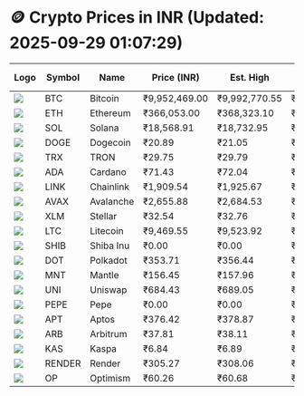 # 🪙 Crypto Prices in INR (Updated: 2025-09-29 01:07:29)

| Logo | Symbol | Name       | Price (INR) | Est. High | Est. Low | Gross Profit | Fees | Net Profit | ROI % |
|------|--------|------------|-------------|-----------|----------|---------------|------|-------------|--------|
| ![](https://coin-images.coingecko.com/coins/images/1/large/bitcoin.png?1696501400) | BTC    | Bitcoin    | ₹9,952,469.00 | ₹9,992,770.55 | ₹9,912,167.45 | ₹813.17 | ₹200.00 | ₹613.17 | 0.61% |
| ![](https://coin-images.coingecko.com/coins/images/279/large/ethereum.png?1696501628) | ETH    | Ethereum   | ₹366,053.00 | ₹368,323.10 | ₹363,782.90 | ₹1,248.05 | ₹200.00 | ₹1,048.05 | 1.05% |
| ![](https://coin-images.coingecko.com/coins/images/4128/large/solana.png?1718769756) | SOL    | Solana     | ₹18,568.91 | ₹18,732.95 | ₹18,404.87 | ₹1,782.62 | ₹200.00 | ₹1,582.62 | 1.58% |
| ![](https://coin-images.coingecko.com/coins/images/5/large/dogecoin.png?1696501409) | DOGE   | Dogecoin   | ₹20.89 | ₹21.05 | ₹20.73 | ₹1,548.52 | ₹200.00 | ₹1,348.52 | 1.35% |
| ![](https://coin-images.coingecko.com/coins/images/1094/large/tron-logo.png?1696502193) | TRX    | TRON       | ₹29.75 | ₹29.79 | ₹29.71 | ₹262.53 | ₹200.00 | ₹62.53 | 0.06% |
| ![](https://coin-images.coingecko.com/coins/images/975/large/cardano.png?1696502090) | ADA    | Cardano    | ₹71.43 | ₹72.04 | ₹70.82 | ₹1,724.10 | ₹200.00 | ₹1,524.10 | 1.52% |
| ![](https://coin-images.coingecko.com/coins/images/877/large/chainlink-new-logo.png?1696502009) | LINK   | Chainlink  | ₹1,909.54 | ₹1,925.67 | ₹1,893.41 | ₹1,704.07 | ₹200.00 | ₹1,504.07 | 1.50% |
| ![](https://coin-images.coingecko.com/coins/images/12559/large/Avalanche_Circle_RedWhite_Trans.png?1696512369) | AVAX   | Avalanche  | ₹2,655.88 | ₹2,684.53 | ₹2,627.23 | ₹2,181.24 | ₹200.00 | ₹1,981.24 | 1.98% |
| ![](https://coin-images.coingecko.com/coins/images/100/large/fmpFRHHQ_400x400.jpg?1735231350) | XLM    | Stellar    | ₹32.54 | ₹32.76 | ₹32.32 | ₹1,345.81 | ₹200.00 | ₹1,145.81 | 1.15% |
| ![](https://coin-images.coingecko.com/coins/images/2/large/litecoin.png?1696501400) | LTC    | Litecoin   | ₹9,469.55 | ₹9,523.92 | ₹9,415.18 | ₹1,154.95 | ₹200.00 | ₹954.95 | 0.95% |
| ![](https://coin-images.coingecko.com/coins/images/11939/large/shiba.png?1696511800) | SHIB   | Shiba Inu  | ₹0.00 | ₹0.00 | ₹0.00 | ₹1,035.68 | ₹200.00 | ₹835.68 | 0.84% |
| ![](https://coin-images.coingecko.com/coins/images/12171/large/polkadot.png?1696512008) | DOT    | Polkadot   | ₹353.71 | ₹356.44 | ₹350.98 | ₹1,553.06 | ₹200.00 | ₹1,353.06 | 1.35% |
| ![](https://coin-images.coingecko.com/coins/images/30980/large/Mantle-Logo-mark.png?1739213200) | MNT    | Mantle     | ₹156.45 | ₹157.96 | ₹154.94 | ₹1,945.88 | ₹200.00 | ₹1,745.88 | 1.75% |
| ![](https://coin-images.coingecko.com/coins/images/12504/large/uniswap-logo.png?1720676669) | UNI    | Uniswap    | ₹684.43 | ₹689.05 | ₹679.81 | ₹1,359.20 | ₹200.00 | ₹1,159.20 | 1.16% |
| ![](https://coin-images.coingecko.com/coins/images/29850/large/pepe-token.jpeg?1696528776) | PEPE   | Pepe       | ₹0.00 | ₹0.00 | ₹0.00 | ₹1,290.12 | ₹200.00 | ₹1,090.12 | 1.09% |
| ![](https://coin-images.coingecko.com/coins/images/26455/large/aptos_round.png?1696525528) | APT    | Aptos      | ₹376.42 | ₹378.87 | ₹373.97 | ₹1,310.80 | ₹200.00 | ₹1,110.80 | 1.11% |
| ![](https://coin-images.coingecko.com/coins/images/16547/large/arb.jpg?1721358242) | ARB    | Arbitrum   | ₹37.81 | ₹38.11 | ₹37.51 | ₹1,575.39 | ₹200.00 | ₹1,375.39 | 1.38% |
| ![](https://coin-images.coingecko.com/coins/images/25751/large/kaspa-icon-exchanges.png?1696524837) | KAS    | Kaspa      | ₹6.84 | ₹6.89 | ₹6.79 | ₹1,368.96 | ₹200.00 | ₹1,168.96 | 1.17% |
| ![](https://coin-images.coingecko.com/coins/images/11636/large/rndr.png?1696511529) | RENDER | Render     | ₹305.27 | ₹308.06 | ₹302.48 | ₹1,844.75 | ₹200.00 | ₹1,644.75 | 1.64% |
| ![](https://coin-images.coingecko.com/coins/images/25244/large/Optimism.png?1696524385) | OP     | Optimism   | ₹60.26 | ₹60.68 | ₹59.84 | ₹1,403.74 | ₹200.00 | ₹1,203.74 | 1.20% |
